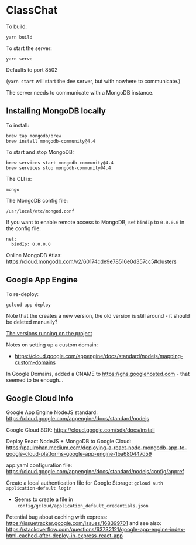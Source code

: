 # ClassChat

To build:

    yarn build
    
To start the server:

    yarn serve
    
Defaults to port 8502

(`yarn start` will start the dev server, but with nowhere to communicate.)

The server needs to communicate with a MongoDB instance. 

## Installing MongoDB locally

To install:

    brew tap mongodb/brew
    brew install mongodb-community@4.4
    
To start and stop MongoDB:

    brew services start mongodb-community@4.4
    brew services stop mongodb-community@4.4
    
The CLI is:

    mongo

The MongoDB config file:

    /usr/local/etc/mongod.conf
    
If you want to enable remote access to MongoDB, set `bindIp` to `0.0.0.0` in the config file:

    net:
      bindIp: 0.0.0.0


Online MongoDB Atlas: https://cloud.mongodb.com/v2/60174cde9e78516e0d357cc5#clusters



## Google App Engine

To re-deploy:

    gcloud app deploy

Note that the creates a new version, the old version is still around - it should be deleted manually?

[The versions running on the project](https://console.cloud.google.com/appengine/versions?serviceId=default&project=corded-aquifer-303602)

Notes on setting up a custom domain: 

- https://cloud.google.com/appengine/docs/standard/nodejs/mapping-custom-domains

In Google Domains, added a CNAME to https://ghs.googlehosted.com - that seemed to be enough...



## Google Cloud Info

Google App Engine NodeJS standard: https://cloud.google.com/appengine/docs/standard/nodejs

Google Cloud SDK:  https://cloud.google.com/sdk/docs/install

Deploy React NodeJS + MongoDB to Google Cloud:  https://paulrohan.medium.com/deploying-a-react-node-mongodb-app-to-google-cloud-platforms-google-app-engine-1ba680447d59

app.yaml configuration file:  https://cloud.google.com/appengine/docs/standard/nodejs/config/appref

Create a local authentication file for Google Storage: `gcloud auth application-default login`

- Seems to create a file in `.config/gcloud/application_default_credentials.json`

Potential bug about caching with express:  https://issuetracker.google.com/issues/168399701   and see also:  https://stackoverflow.com/questions/63732121/google-app-engine-index-html-cached-after-deploy-in-express-react-app
